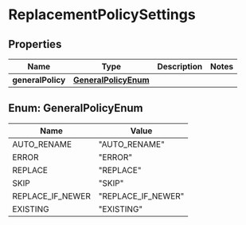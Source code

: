 

# ReplacementPolicySettings


## Properties

| Name | Type | Description | Notes |
|------------ | ------------- | ------------- | -------------|
|**generalPolicy** | [**GeneralPolicyEnum**](#GeneralPolicyEnum) |  |  |



## Enum: GeneralPolicyEnum

| Name | Value |
|---- | -----|
| AUTO_RENAME | &quot;AUTO_RENAME&quot; |
| ERROR | &quot;ERROR&quot; |
| REPLACE | &quot;REPLACE&quot; |
| SKIP | &quot;SKIP&quot; |
| REPLACE_IF_NEWER | &quot;REPLACE_IF_NEWER&quot; |
| EXISTING | &quot;EXISTING&quot; |



